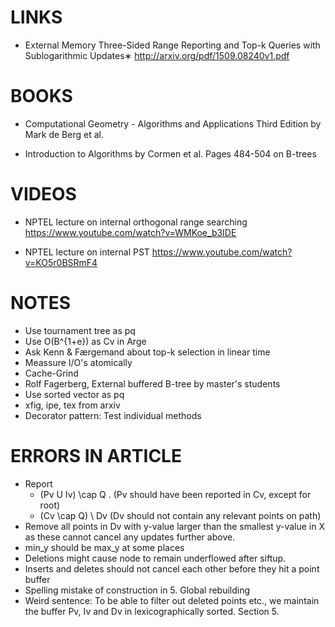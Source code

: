 LINKS
=====
- External Memory Three-Sided Range Reporting and Top-k Queries with Sublogarithmic Updates∗
  http://arxiv.org/pdf/1509.08240v1.pdf

BOOKS
=====
- Computational Geometry - Algorithms and Applications Third Edition
  by Mark de Berg et al.

- Introduction to Algorithms by Cormen et al. Pages 484-504 on B-trees

VIDEOS
===== 
- NPTEL lecture on internal orthogonal range searching
  https://www.youtube.com/watch?v=WMKoe_b3IDE
  
- NPTEL lecture on internal PST
  https://www.youtube.com/watch?v=KO5r0BSRmF4

NOTES
=====
- Use tournament tree as pq
- Use O(B^{1+e}) as Cv in Arge
- Ask Kenn & Færgemand about top-k selection in linear time
- Meassure I/O's atomically
- Cache-Grind
- Rolf Fagerberg, External buffered B-tree by master's students
- Use sorted vector as pq
- xfig, ipe, tex from arxiv
- Decorator pattern: Test individual methods

ERRORS IN ARTICLE
=================
- Report
  - (Pv U Iv) \cap Q . (Pv should have been reported in Cv, except for root)
  - (Cv \cap Q) \ Dv (Dv should not contain any relevant points on path)
- Remove all points in Dv with y-value larger than the smallest y-value in X as these cannot cancel any updates further above.
- min_y should be max_y at some places
- Deletions might cause node to remain underflowed after siftup.
- Inserts and deletes should not cancel each other before they hit a point buffer
- Spelling mistake of construction in 5. Global rebuilding
- Weird sentence: To be able to filter out deleted points etc., we maintain the buffer Pv, Iv and Dv in lexicographically sorted. Section 5.